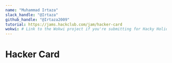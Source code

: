 ```yaml
---
name: "Muhammad Irtaza"
slack_handle: "@Irtaza"
github_handle: "@Irtaza2009"
tutorial: https://jams.hackclub.com/jam/hacker-card
wokwi: # Link to the Wokwi project if you're submitting for Hacky Holidays
---
```


# Hacker Card

<!-- I followed the tutorial to make a hacker card which has my name, email, github, and portfolio website and an NFC chip that can be used to store a website link as well! -->

<!-- $9.07 -->

<!-- The hardest part was getting the images onto the PCB. It was really hard to find the perfect black and white balance, but i got the hang of it in the end! -->
